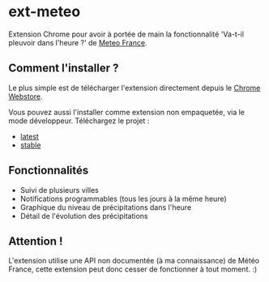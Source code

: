 ext-meteo
==

Extension Chrome pour avoir à portée de main la fonctionnalité 'Va-t-il pleuvoir dans l'heure ?' de [Meteo France](http://www.meteofrance.com/).

Comment l'installer ?
--

Le plus simple est de télécharger l'extension directement depuis le [Chrome Webstore](https://chrome.google.com/webstore/detail/pluie-dans-lheure/nnpkmpjhobmndlchjdahkjgdodlfikce).

Vous pouvez aussi l'installer comme extension non empaquetée, via le mode développeur. 
Téléchargez le projet :
- [latest](https://github.com/liorzoue/ext-meteo/archive/master.zip)
- [stable](https://github.com/liorzoue/ext-meteo/releases/latest)

Fonctionnalités
--

- Suivi de plusieurs villes
- Notifications programmables (tous les jours à la même heure)
- Graphique du niveau de précipitations dans l'heure
- Détail de l'évolution des précipitations

Attention !
--

L'extension utilise une API non documentée (à ma connaissance) de Météo France, cette extension peut donc cesser de fonctionner à tout moment. :)
